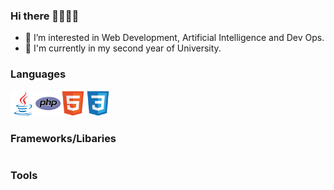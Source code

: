 ### Hi there 👋👋👋👋

- 👀 I’m interested in Web Development, Artificial Intelligence and Dev Ops.
- 🌱 I'm currently in my second year of University.

<h3 align="left">Languages</h3>
<p align="left" style="display: flex; flex-direction: row">
  <a>
    <img
      src="https://raw.githubusercontent.com/devicons/devicon/master/icons/java/java-original.svg"
      alt="Java"
      width="40"
      height="40"
    />
  </a>
  <a>
    <img
      src="https://raw.githubusercontent.com/devicons/devicon/master/icons/php/php-original.svg"
      alt="PHP"
      width="40"
      height="40"
    />
  </a>
  <a>
    <img
      src="https://raw.githubusercontent.com/devicons/devicon/master/icons/html5/html5-original.svg"
      alt="HTML5"
      width="40"
      height="40"
    />
  </a>
  <a>
    <img
      src="https://raw.githubusercontent.com/devicons/devicon/master/icons/css3/css3-original.svg"
      alt="CSS3"
      width="40"
      height="40"
    />
  </a>
</p>

<h3 align="left">Frameworks/Libaries</h3>
<p align="left" style="display: flex; flex-direction: row">

</p>

<h3 align="left">Tools</h3>
<p align="left" style="display: flex; flex-direction: row">

</p>

